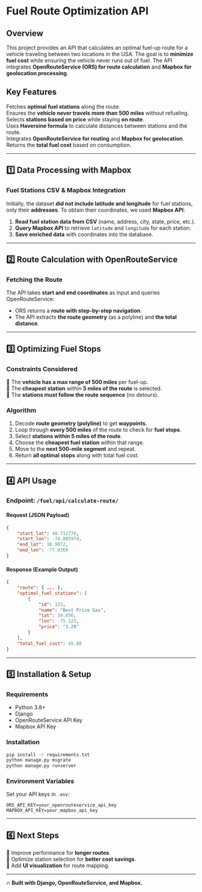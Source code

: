 # **Fuel Route Optimization API**  

## **Overview**  
This project provides an API that calculates an optimal fuel-up route for a vehicle traveling between two locations in the USA. The goal is to **minimize fuel cost** while ensuring the vehicle never runs out of fuel. The API integrates **OpenRouteService (ORS) for route calculation** and **Mapbox for geolocation processing**.

## **Key Features**  
Fetches **optimal fuel stations** along the route.  
Ensures the **vehicle never travels more than 500 miles** without refueling.  
Selects **stations based on price** while staying **on route**.  
Uses **Haversine formula** to calculate distances between stations and the route.  
Integrates **OpenRouteService for routing** and **Mapbox for geolocation**.  
Returns the **total fuel cost** based on consumption.

---

## **1️⃣ Data Processing with Mapbox**  
### **Fuel Stations CSV & Mapbox Integration**  
Initially, the dataset **did not include latitude and longitude** for fuel stations, only their **addresses**. To obtain their coordinates, we used **Mapbox API**:

1. **Read fuel station data from CSV** (name, address, city, state, price, etc.).
2. **Query Mapbox API** to retrieve `latitude` and `longitude` for each station.
3. **Save enriched data** with coordinates into the database.

---

## **2️⃣ Route Calculation with OpenRouteService**  
### **Fetching the Route**  
The API takes **start and end coordinates** as input and queries OpenRouteService:

- ORS returns a **route with step-by-step navigation**.
- The API extracts **the route geometry** (as a polyline) and **the total distance**.

---

## **3️⃣ Optimizing Fuel Stops**  
### **Constraints Considered**  
🔹 The **vehicle has a max range of 500 miles** per fuel-up.  
🔹 The **cheapest station** within **5 miles of the route** is selected.  
🔹 The **stations must follow the route sequence** (no detours).  

### **Algorithm**  
1. Decode **route geometry (polyline)** to get **waypoints**.
2. Loop through **every 500 miles** of the route to check for **fuel stops**.
3. Select **stations within 5 miles of the route**.
4. Choose the **cheapest fuel station** within that range.
5. Move to the **next 500-mile segment** and repeat.
6. Return **all optimal stops** along with total fuel cost.

---

## **4️⃣ API Usage**  
### **Endpoint: `/fuel/api/calculate-route/`**  
#### **Request (JSON Payload)**  
```json
{
    "start_lat": 40.712776,
    "start_lon": -74.005974,
    "end_lat": 38.9072,
    "end_lon": -77.0369
}
```

#### **Response (Example Output)**  
```json
{
    "route": { ... },
    "optimal_fuel_stations": [
        {
            "id": 123,
            "name": "Best Price Gas",
            "lat": 39.856,
            "lon": -75.123,
            "price": "3.29"
        }
    ],
    "total_fuel_cost": 45.80
}
```

---

## **5️⃣ Installation & Setup**  
### **Requirements**  
- Python 3.8+
- Django
- OpenRouteService API Key
- Mapbox API Key

### **Installation**  
```bash
pip install -r requirements.txt
python manage.py migrate
python manage.py runserver
```

### **Environment Variables**  
Set your API keys in `.env`:
```
ORS_API_KEY=your_openrouteservice_api_key
MAPBOX_API_KEY=your_mapbox_api_key
```

---

## **6️⃣ Next Steps**  
🔹 Improve performance for **longer routes**.  
🔹 Optimize station selection for **better cost savings**.  
🔹 Add **UI visualization** for route mapping.  

---

🔥 **Built with Django, OpenRouteService, and Mapbox.**

